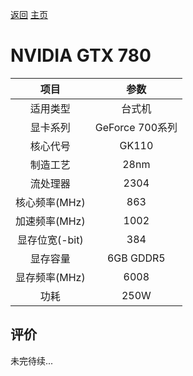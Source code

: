 [返回](../../)  [主页](../../../../)
# NVIDIA GTX 780

| 项目 | 参数 |
| :------: | :------: |
|适用类型 | 台式机|
|显卡系列| GeForce 700系列|
|核心代号| GK110 |
|制造工艺| 28nm |
|流处理器| 2304 |
|核心频率(MHz)| 863 |
|加速频率(MHz)|1002 |
|显存位宽(-bit)| 384 |
|显存容量| 6GB GDDR5 |
|显存频率(MHz)| 6008 |
|功耗|250W |

## 评价

 未完待续...